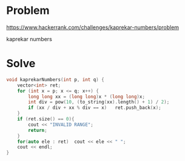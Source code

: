 # Problem
https://www.hackerrank.com/challenges/kaprekar-numbers/problem

kaprekar numbers

# Solve
```c++
void kaprekarNumbers(int p, int q) {
    vector<int> ret;
    for (int x = p; x <= q; x++) {
        long long xx = (long long)x * (long long)x;
        int div = pow(10, (to_string(xx).length() + 1) / 2);
        if (xx / div + xx % div == x)   ret.push_back(x);
    }
    if (ret.size() == 0){
        cout << "INVALID RANGE";
        return;
    }
    for(auto ele : ret)  cout << ele << " ";
    cout << endl;
}
```
